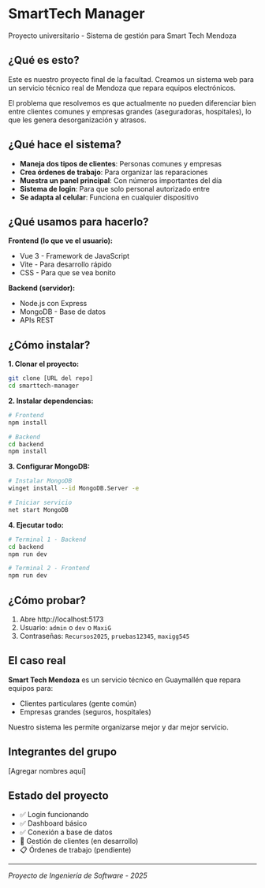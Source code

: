 # SmartTech Manager

Proyecto universitario - Sistema de gestión para Smart Tech Mendoza

## ¿Qué es esto?

Este es nuestro proyecto final de la facultad. Creamos un sistema web para un servicio técnico real de Mendoza que repara equipos electrónicos. 

El problema que resolvemos es que actualmente no pueden diferenciar bien entre clientes comunes y empresas grandes (aseguradoras, hospitales), lo que les genera desorganización y atrasos.

## ¿Qué hace el sistema?

- **Maneja dos tipos de clientes**: Personas comunes y empresas
- **Crea órdenes de trabajo**: Para organizar las reparaciones
- **Muestra un panel principal**: Con números importantes del día
- **Sistema de login**: Para que solo personal autorizado entre
- **Se adapta al celular**: Funciona en cualquier dispositivo

## ¿Qué usamos para hacerlo?

**Frontend (lo que ve el usuario):**
- Vue 3 - Framework de JavaScript
- Vite - Para desarrollo rápido
- CSS - Para que se vea bonito

**Backend (servidor):**
- Node.js con Express
- MongoDB - Base de datos
- APIs REST

## ¿Cómo instalar?

**1. Clonar el proyecto:**
```bash
git clone [URL del repo]
cd smarttech-manager
```

**2. Instalar dependencias:**
```bash
# Frontend
npm install

# Backend
cd backend
npm install
```

**3. Configurar MongoDB:**
```bash
# Instalar MongoDB
winget install --id MongoDB.Server -e

# Iniciar servicio
net start MongoDB
```

**4. Ejecutar todo:**
```bash
# Terminal 1 - Backend
cd backend
npm run dev

# Terminal 2 - Frontend
npm run dev
```

## ¿Cómo probar?

1. Abre http://localhost:5173
2. Usuario: `admin` o `dev` o `MaxiG`
3. Contraseñas: `Recursos2025`, `pruebas12345`, `maxigg545`

## El caso real

**Smart Tech Mendoza** es un servicio técnico en Guaymallén que repara equipos para:
- Clientes particulares (gente común)
- Empresas grandes (seguros, hospitales)

Nuestro sistema les permite organizarse mejor y dar mejor servicio.

## Integrantes del grupo

[Agregar nombres aquí]

## Estado del proyecto

- ✅ Login funcionando
- ✅ Dashboard básico
- ✅ Conexión a base de datos
- 🚧 Gestión de clientes (en desarrollo)
- 📋 Órdenes de trabajo (pendiente)

---
*Proyecto de Ingeniería de Software - 2025*